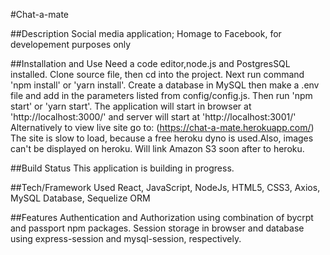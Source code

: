 #Chat-a-mate

##Description
Social media application; Homage to Facebook, for developement purposes only

##Installation and Use
Need a code editor,node.js and PostgresSQL installed. Clone source file, then cd into the project. Next run command 'npm install' or 'yarn install'. Create a database in MySQL then make a .env file and add in the parameters listed from config/config.js. Then run 'npm start' or 'yarn start'. The application will start in browser at 'http://localhost:3000/' and server will start at 'http://localhost:3001/' Alternatively to view live site go to: (https://chat-a-mate.herokuapp.com/) The site is slow to load, because a free heroku dyno is used.Also, images can't be displayed on heroku. Will link Amazon S3 soon after to heroku.

##Build Status
This application is building in progress.

##Tech/Framework Used
React, JavaScript, NodeJs, HTML5, CSS3, Axios, MySQL Database, Sequelize ORM

##Features
Authentication and Authorization using combination of bycrpt and passport npm packages. Session storage in browser and database using express-session and mysql-session, respectively.
